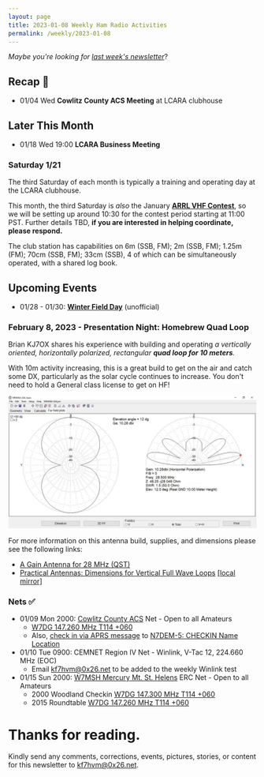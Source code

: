 ```yaml
---
layout: page
title: 2023-01-08 Weekly Ham Radio Activities
permalink: /weekly/2023-01-08
---
```


_Maybe you're looking for [last week's newsletter](/weekly/2023-01-02)_?

## Recap 🔁

* 01/04 Wed **Cowlitz County ACS Meeting** at LCARA clubhouse

## Later This Month

* 01/18 Wed 19:00 **LCARA Business Meeting**

### Saturday 1/21

The third Saturday of each month is typically a training and operating day at
the LCARA clubhouse.

This month, the third Saturday is _also_ the January [**ARRL VHF
Contest**](http://www.arrl.org/january-vhf), so we will be setting up around
10:30 for the contest period starting at 11:00 PST. Further details TBD, **if
you are interested in helping coordinate, please respond.**

The club station has capabilities on 6m (SSB, FM); 2m (SSB, FM); 1.25m (FM);
70cm (SSB, FM); 33cm (SSB), 4 of which can be simultaneously operated, with a
shared log book.

## Upcoming Events

* 01/28 - 01/30: [**Winter Field Day**](https://www.winterfieldday.com/) (unofficial)

### February 8, 2023 - Presentation Night: Homebrew Quad Loop

Brian KJ7OX shares his experience with building and operating _a
vertically oriented, horizontally polarized, rectangular **quad loop for 10
meters**._

With 10m activity increasing, this is a great build to get on the air and
catch some DX, particularly as the solar cycle continues to increase. You
don't need to hold a General class license to get on HF! 

<a href="/weekly/files/2023-01-08_10m_quad_diagram.jpg"><img src="/weekly/files/2023-01-08_10m_quad_diagram.jpg" alt="Brian's Antenna Analysis"></a>

For more information on this antenna build, supplies, and dimensions please see
the following links:

* <a href="/weekly/files/2023-01-08_qst_28mhz.jpg">A Gain Antenna for 28 MHz (QST)</a>
* <a href="https://practicalantennas.com/designs/loops/loop-sizes/">Practical Antennas: Dimensions for Vertical Full Wave Loops</a>
  <a href="/weekly/files/2023-01-08_practical_antennas_dimensions_for_vertical_full_wave_loops.pdf">[local mirror]</a>

### Nets ✅

- 01/09 Mon 2000: [Cowlitz County ACS](http://cowlitzradio.org/) Net - Open to all Amateurs
  - [W7DG 147.260 MHz T114 +060](https://www.repeaterbook.com/repeaters/details.php?ID=408&state_id=53)
  - Also, [check in via APRS message](/info/aprsnet/) to [N7DEM-5: CHECKIN Name Location](https://aprs.fi/?c=message&call=N7DEM-5)
- 01/10 Tue 0900: CEMNET Region IV Net - Winlink, V-Tac 12, 224.660 MHz (EOC)
  - Email [kf7hvm@0x26.net](mailto:kf7hvm@0x26.net) to be added to the weekly
    Winlink test
- 01/15 Sun 2000: [W7MSH Mercury Mt. St. Helens](https://www.w7msh.org) ERC Net - Open to all Amateurs
  - 2000 Woodland Checkin [W7DG 147.300 MHz T114 +060](https://www.repeaterbook.com/repeaters/details.php?state_id=53&ID=412)
  - 2015 Roundtable [W7DG 147.260 MHz T114 +060](https://www.repeaterbook.com/repeaters/details.php?ID=408&state_id=53)

# Thanks for reading. 

Kindly send any comments, corrections, events, pictures, stories, or content for
this newsletter to [kf7hvm@0x26.net](mailto:kf7hvm@0x26.net).
